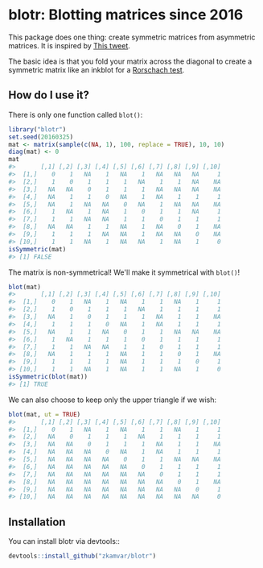 <!-- README.md is generated from README.Rmd. Please edit that file -->
blotr: Blotting matrices since 2016
===================================

This package does one thing: create symmetric matrices from asymmetric matrices. It is inspired by [This tweet](https://twitter.com/algaebarnacle/status/713103252582064128).

The basic idea is that you fold your matrix across the diagonal to create a symmetric matrix like an inkblot for a [Rorschach test](https://en.wikipedia.org/wiki/Rorschach_test).

How do I use it?
----------------

There is only one function called `blot()`:

``` r
library("blotr")
set.seed(20160325)
mat <- matrix(sample(c(NA, 1), 100, replace = TRUE), 10, 10)
diag(mat) <- 0
mat
#>       [,1] [,2] [,3] [,4] [,5] [,6] [,7] [,8] [,9] [,10]
#>  [1,]    0    1   NA    1   NA    1   NA   NA   NA     1
#>  [2,]    1    0    1    1    1   NA    1    1   NA    NA
#>  [3,]   NA   NA    0    1    1    1   NA   NA   NA    NA
#>  [4,]   NA    1    1    0   NA    1   NA    1    1     1
#>  [5,]   NA    1   NA   NA    0   NA    1   NA   NA    NA
#>  [6,]    1   NA    1   NA    1    0    1    1   NA     1
#>  [7,]    1    1   NA   NA    1    1    0    1    1     1
#>  [8,]   NA   NA    1    1   NA    1   NA    0    1    NA
#>  [9,]    1    1    1   NA   NA    1   NA   NA    0    NA
#> [10,]    1    1   NA    1   NA   NA    1   NA    1     0
isSymmetric(mat)
#> [1] FALSE
```

The matrix is non-symmetrical! We'll make it symmetrical with `blot()`!

``` r
blot(mat)
#>       [,1] [,2] [,3] [,4] [,5] [,6] [,7] [,8] [,9] [,10]
#>  [1,]    0    1   NA    1   NA    1    1   NA    1     1
#>  [2,]    1    0    1    1    1   NA    1    1    1     1
#>  [3,]   NA    1    0    1    1    1   NA    1    1    NA
#>  [4,]    1    1    1    0   NA    1   NA    1    1     1
#>  [5,]   NA    1    1   NA    0    1    1   NA   NA    NA
#>  [6,]    1   NA    1    1    1    0    1    1    1     1
#>  [7,]    1    1   NA   NA    1    1    0    1    1     1
#>  [8,]   NA    1    1    1   NA    1    1    0    1    NA
#>  [9,]    1    1    1    1   NA    1    1    1    0     1
#> [10,]    1    1   NA    1   NA    1    1   NA    1     0
isSymmetric(blot(mat))
#> [1] TRUE
```

We can also choose to keep only the upper triangle if we wish:

``` r
blot(mat, ut = TRUE)
#>       [,1] [,2] [,3] [,4] [,5] [,6] [,7] [,8] [,9] [,10]
#>  [1,]    0    1   NA    1   NA    1    1   NA    1     1
#>  [2,]   NA    0    1    1    1   NA    1    1    1     1
#>  [3,]   NA   NA    0    1    1    1   NA    1    1    NA
#>  [4,]   NA   NA   NA    0   NA    1   NA    1    1     1
#>  [5,]   NA   NA   NA   NA    0    1    1   NA   NA    NA
#>  [6,]   NA   NA   NA   NA   NA    0    1    1    1     1
#>  [7,]   NA   NA   NA   NA   NA   NA    0    1    1     1
#>  [8,]   NA   NA   NA   NA   NA   NA   NA    0    1    NA
#>  [9,]   NA   NA   NA   NA   NA   NA   NA   NA    0     1
#> [10,]   NA   NA   NA   NA   NA   NA   NA   NA   NA     0
```

Installation
------------

You can install blotr via devtools::

``` r
devtools::install_github("zkamvar/blotr")
```
